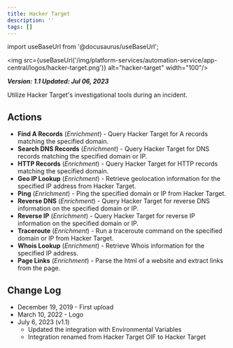 ```yaml
---
title: Hacker Target
description: ''
tags: []
---
```

import useBaseUrl from '@docusaurus/useBaseUrl';

<img src={useBaseUrl('/img/platform-services/automation-service/app-central/logos/hacker-target.png')} alt="hacker-target" width="100"/>

***Version: 1.1
Updated: Jul 06, 2023***

Utilize Hacker Target's investigational tools during an incident.

## Actions

* **Find A Records** (*Enrichment*) - Query Hacker Target for A records matching the specified domain.
* **Search DNS Records** (*Enrichment*) - Query Hacker Target for DNS records matching the specified domain or IP.
* **HTTP Records** (*Enrichment*) - Query Hacker Target for HTTP records matching the specified domain.
* **Geo IP Lookup** (*Enrichment*) - Retrieve geolocation information for the specified IP address from Hacker Target.
* **Ping** (*Enrichment*) - Ping the specified domain or IP from Hacker Target.
* **Reverse DNS** (*Enrichment*) - Query Hacker Target for reverse DNS information on the specified domain or IP.
* **Reverse IP** (*Enrichment*) - Query Hacker Target for reverse IP information on the specified domain or IP.
* **Traceroute** (*Enrichment*) - Run a traceroute command on the specified domain or IP from Hacker Target.
* **Whois Lookup** (*Enrichment*) - Retrieve Whois information for the specified IP address.
* **Page Links** (*Enrichment*) - Parse the html of a website and extract links from the page.

## Change Log

* December 19, 2019 - First upload
* March 10, 2022 - Logo
* July 6, 2023 (v1.1)
	+ Updated the integration with Environmental Variables
	+ Integration renamed from Hacker Target OIF to Hacker Target
